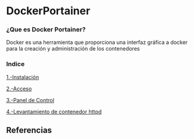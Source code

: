 # DockerPortainer


### ¿Que es Docker Portainer?
Docker es una herramienta que proporciona una interfaz gráfica a docker para la creación y administración de los contenedores

### Indice
[1.-Instalación](1-Instalacion.md)

[2.-Acceso](2-Acceso.md)

[3.-Panel de Control](3-Panel_Control.md)

[4.-Levantamiento de contenedor httpd](4-Creacion.md)

## Referencias

